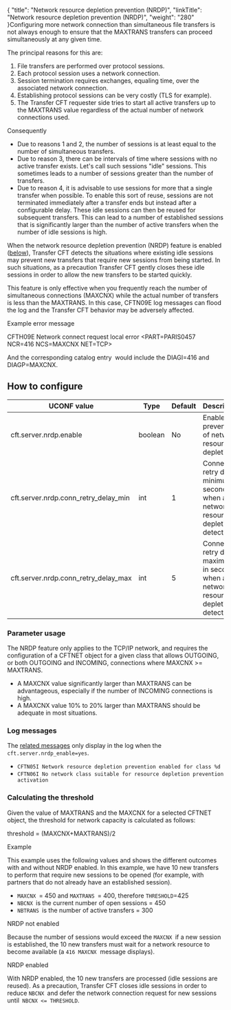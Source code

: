 {
    "title": "Network resource depletion prevention (NRDP)",
    "linkTitle": "Network resource depletion prevention &#40;NRDP&#41;",
    "weight": "280"
}Configuring more   network connection than simultaneous     file transfers is not always enough to ensure that the  MAXTRANS transfers can proceed simultaneously at any given time.

The principal reasons for this are:

1.  File transfers are performed over protocol sessions.
2.  Each protocol session uses a network connection.
3.  Session termination requires exchanges, equaling time, over the associated network connection.
4.  Establishing protocol sessions can be very costly (TLS for example).
5.  The Transfer CFT requester side tries to start all active transfers up to the MAXTRANS value regardless of the actual number of network connections used.

Consequently

-   Due to reasons 1 and 2, the number of sessions is at least equal to the number of simultaneous transfers.
-   Due to reason 3, there can be intervals of time where sessions with no active transfer exists. Let's call such sessions "idle" sessions. This sometimes leads to a number of sessions greater than the number of transfers.
-   Due to reason 4, it is advisable to use sessions for more that a single transfer when possible. To enable this sort of reuse, sessions are not terminated immediately after a transfer ends but instead   after a configurable delay. These idle sessions can then be reused for subsequent transfers. This can lead to a number of established sessions that is significantly larger than the number of active transfers when the number of idle sessions is high.

When the network resource depletion prevention (NRDP) feature is enabled ([below](#How)), Transfer CFT detects the situations where existing idle sessions may prevent new transfers that require new sessions from being started. In such situations, as a precaution Transfer CFT gently closes  these idle sessions in order to allow the new transfers to be started quickly.

This feature is only effective when you frequently reach the number of simultaneous connections (MAXCNX) while the actual number of transfers is less than the MAXTRANS. In this case, CFTN09E log messages can flood the log and the Transfer CFT behavior  may be adversely affected.

Example  error message

CFTH09E Network connect request local error &lt;PART=PARIS0457 NCR=416 NCS=MAXCNX NET=TCP>

And the corresponding catalog entry  would include the DIAGI=416 and DIAGP=MAXCNX.

<span id="How"></span>

## How to configure


| UCONF value  | Type  | Default  | Description  |
| --- | --- | --- | --- |
| cft.server.nrdp.enable  | boolean  | No  | Enable the prevention of network resource depletion.  |
| cft.server.nrdp.conn_retry_delay_min  | int  | 1  | Connection retry delay minimum in seconds when a network resource depletion is detected.  |
|  cft.server.nrdp.conn_retry_delay_max  | int  | 5  | Connection retry delay maximum in seconds when a network resource depletion is detected.  |


### Parameter usage

The NRDP feature only applies to the TCP/IP network, and requires  the configuration of a CFTNET object for a given class that allows OUTGOING, or both OUTGOING and INCOMING, connections where MAXCNX &gt;= MAXTRANS.

-   A  MAXCNX value significantly larger than MAXTRANS can be advantageous, especially if the number of INCOMING connections is high.
-   A MAXCNX value 10% to 20% larger than MAXTRANS should be adequate in most situations.

### Log messages

The [related messages](../../../troubleshoot_intro/messages_and_error_codes_start_here/cftn_messages) only display in the log when the `cft.server.nrdp_enable=yes`.

-   `CFTN05I Network resource depletion prevention enabled for class %d`
-   `CFTN06I No network class suitable for resource depletion prevention activation`

### Calculating the threshold

Given the value of MAXTRANS and the MAXCNX for a selected CFTNET object, the threshold for network capacity is calculated as follows:

threshold = (MAXCNX+MAXTRANS)/2

Example

This example uses the following values and shows the different outcomes with and without NRDP enabled. In this example, we have 10 new transfers to perform that require new sessions to be opened (for example, with partners that do not already have an established session).

-   `MAXCNX `= 450 and `MAXTRANS `= 400, therefore `THRESHOLD`=425
-   `NBCNX `is the current number of open sessions = 450
-   `NBTRANS `is the number of active transfers = 300

NRDP not enabled

Because the number of sessions would exceed the `MAXCNX `if a new session is established, the 10 new transfers must wait for a network resource to become available (a `416 MAXCNX`  message displays).

NRDP enabled

With NRDP enabled, the 10 new transfers are processed (idle sessions are reused). As a precaution, Transfer CFT closes idle sessions in order to reduce `NBCNX `and defer the network connection request for new sessions until` NBCNX <= THRESHOLD`.
